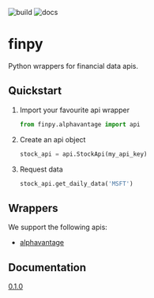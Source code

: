 ![build](https://github.com/apbeecham/finpy/workflows/build/badge.svg)
![docs](https://github.com/apbeecham/finpy/workflows/docs/badge.svg)

finpy
===

Python wrappers for financial data apis.

## Quickstart

1. Import your favourite api wrapper
    ```python
   from finpy.alphavantage import api
    ```
2. Create an api object
    ```python
   stock_api = api.StockApi(my_api_key)
    ```
3. Request data
    ```python
   stock_api.get_daily_data('MSFT')
    ```

## Wrappers
We support the following apis:

- [alphavantage](https://www.alphavantage.co)

## Documentation
[0.1.0](https://apbeecham.github.io/finpy/)
